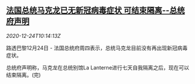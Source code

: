 <!--1608805396000-->
[法国总统马克龙已无新冠病毒症状 可结束隔离--总统府声明](https://cn.reuters.com/article/france-macron-covid-quarantine-1224-idCNKBS28Y0YV)
------

<div><i>2020-12-24T10:14:13Z</i></div><p>路透巴黎12月24日 - 法国总统府周四表示，总统马克龙目前没有再出现新冠病毒症状。</p><p>总统府声明称，马克龙在总统别馆La Lanterne进行七天自我隔离之后，现在可以结束隔离。(完)</p>
